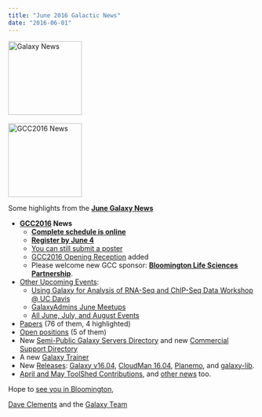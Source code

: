 ```yaml
---
title: "June 2016 Galactic News"
date: "2016-06-01"
---
```

<div class='right'>
<a href='/galaxy-updates/2016-06/'><img src="/src/images/galaxy-logos/GalaxyNews.png" alt="Galaxy News" width=150 /></a><br />
<br />
<a href='/galaxy-updates/2016-06/#gcc2016'><img src="/src/images/logos/GCC2016LogoTallBig.png" alt="GCC2016 News" width="150" /></a></div>

Some highlights from the **[June Galaxy News](/galaxy-updates/2016-06/)**

* **[GCC2016](/galaxy-updates/2016-06/#gcc2016) News**
  * **[Complete schedule is online](/galaxy-updates/2016-06/#complete-schedule-online)**
  * **[Register by June 4](/galaxy-updates/2016-06/#registration-june-4)**
  * [You can still submit a poster](/galaxy-updates/2016-06/#posters-there-is-still-space)
  * [GCC2016 Opening Reception](/galaxy-updates/2016-06/#opening-reception-added) added
  * Please welcome new GCC sponsor: **[Bloomington Life Sciences Partnership](/galaxy-updates/2016-06/#bloomington-life-sciences-partnership)**.
* [Other Upcoming Events](/galaxy-updates/2016-06/#upcoming-events):
  * [Using Galaxy for Analysis of RNA-Seq and ChIP-Seq Data Workshop @ UC Davis](/galaxy-updates/2016-06/#using-galaxy-for-analysis-of-rna-seq-and-chip-seq-data)
  * [GalaxyAdmins June Meetups](/galaxy-updates/2016-06/#galaxyadmins-june-meetups)
  * [All June, July, and August Events](/galaxy-updates/2016-06/#june-july-and-august-events)
* [Papers](/galaxy-updates/2016-06/#new-papers) (76 of them, 4 highlighted)
* [Open positions](/galaxy-updates/2016-06/#whos-hiring) (5 of them)
* New [Semi-Public Galaxy Servers Directory](/galaxy-updates/2016-06/#new-semi-public-galaxy-servers-directory) and new [Commercial Support Directory](/galaxy-updates/2016-06/#new-commercial-support-directory)
* A new [Galaxy Trainer](/galaxy-updates/2016-06/#galaxy-community-hubs) 
* New [Releases](/galaxy-updates/2016-06/#releases): [Galaxy v16.04](/galaxy-updates/2016-06/#galaxy-v1604), [CloudMan 16.04](/galaxy-updates/2016-06/#cloudman-1604), [Planemo](/galaxy-updates/2016-06/#planemo-0250---0260), and [galaxy-lib](/galaxy-updates/2016-06/#galaxy-lib-1671---1677).
* [April and May ToolShed Contributions](/galaxy-updates/2016-06/#toolshed-contributions), and [other news](/galaxy-updates/2016-06/#other-news) too.

Hope to [see you in Bloomington](https://web.archive.org/web/http://gcc2016.iu.edu/),

[Dave Clements](/people/dave-clements/) and the [Galaxy Team](/src/galaxy-team/)
